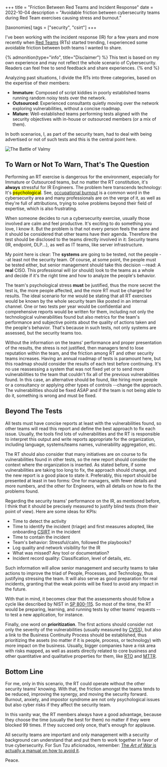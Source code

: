 +++
title = "Friction Between Red Teams and Incident Response"
date  = 2022-10-04
description = "Avoidable friction between cybersecurity teams during Red Team exercises causing stress and burnout."

[taxonomies]
tags = ["security", "csirt"]
+++

I've been working with the incident response (IR) for a few years and more recently when [Red Teams](https://csrc.nist.gov/glossary/term/red_team) (RTs) started trending, I experienced some avoidable friction between both teams I wanted to share.

{% admonition(type="info", title="Disclaimer") %}
This text is based on my own experience and may not reflect the whole scenario of Cybersecurity.  Readers can feel free to send feedback and share experiences.
{% end %}

Analyzing past situations, I divide the RTs into three categories, based on the expertise of their members:

- **Immature**: Composed of script kiddies in poorly established teams running random noisy tests over the network.
- **Outsourced**: Experienced consultants quietly moving over the network exploring vulnerabilities, without a concise roadmap.
- **Mature**: Well-established teams performing tests aligned with the security objectives with in-house or outsourced members (or a mix of them).

In both scenarios, I, as part of the security team, had to deal with being advertised or not of such tests and this is the central point here.

![The Battle of Valmy](/images/painting-valmy-battle.jpg "Battle of Valmy won by General Kellermann over the Prussian and troops of Brunswick in 1792")


## To Warn or Not To Warn, That's The Question

Performing an RT exercise is dangerous for the environment, especially for Immature or Outsourced teams, but no matter the RT constitution, it's **always** stressful for IR Engineers.  The problem here transcends technology: It's <mark>psychological</mark>.  See, [occupational burnout](https://en.wikipedia.org/wiki/Occupational_burnout) is a common word in the cybersecurity area and many professionals are on the verge of it, as well as they're full of attributions, trying to solve problems beyond their field of expertise, which is also frustrating.

When someone decides to run a cybersecurity exercise, usually those involved are calm and feel productive.  It's exciting to do something you love, I know it.  But the problem is that not every person feels the same and it should be considered that other teams have their agenda.  Therefore the test should be disclosed to the teams directly involved in it: Security teams (IR, endpoint, DLP...), as well as IT teams, like server infrastructure.

My point here is clear: The **systems** are going to be tested, not the people --at least not the security team.  Of course, at some point, the people must be tested either, but senior management should take this decision --read: A **real** CISO.  This professional will (or should) look to the teams as a whole and decide if it's the right time and how to analyze the people's behavior.

The team's psychological stress **must** be justified, thus the more secret the test is, the more people affected, and the more RT must be charged for results.  The ideal scenario for me would be stating that all RT exercises would be known by the whole security team like posted in an internal channel.  One or two tests per year would be confidential and comprehensive reports would be written for them, including not only the technological vulnerabilities found but also metrics for the team's performance and subjective points about the quality of actions taken and the people's behavior.  That's because in such tests, not only systems are assessed, but the security teams too.

Without the information on the teams' performance and proper presentation of the results, the stress is not justified, then managers tend to lose reputation within the team, and the friction among RT and other security teams increases.  Having an annual roadmap of tests is paramount here, but this roadmap should consider the results of each test before continuing.  It's no use reassessing a system that was not fixed yet or to send more vulnerabilities to the team that couldn't fix all of the previous vulnerabilities found.  In this case, an alternative should be found, like hiring more people or a consultancy or applying other types of controls --change the approach.  The vulnerabilities should be fixed ASAP and if the team is not being able to do it, something is wrong and must be fixed.


## Beyond The Tests

All tests must have concise reports at least with the vulnerabilities found, so other teams will read this report and define the best approach to fix each issue.  Usually, the tools find lots of vulnerabilities and the RT is responsible to interpret this output and write reports appropriate for the organization, including language, systems/teams names, vulnerability aggregation, etc.

The RT should also consider that many initiatives are on course to fix vulnerabilities found in other tests, so the new report should consider the context where the organization is inserted.  As stated before, if some vulnerabilities are taking too long to fix, the approach should change, and the new report is a good place to state it.  Preferably, this report should be presented at least in two forms: One for managers, with fewer details and more numbers, and the other for Engineers, with all details on how to fix the problems found.

Regarding the security teams' performance on the IR, as mentioned before, I think that it should be precisely measured to justify blind tests (from their point of view).  Here are some ideas for KPIs:

- Time to detect the activity
- Time to identify the incident (triage) and first measures adopted, like onboarding [CSIRT](https://csrc.nist.gov/glossary/term/computer_security_incident_response_team) in the incident
- Time to contain the incident
- Team's behavior: Stressful/calm, followed the playbooks?
- Log quality and network visibility for the IR
- What was missed? Any tool or documentation?
- Incident record quality: Classification, level of details, etc.

Such information will allow senior management and security teams to take actions to improve the triad of People, Processes, and Technology, thus justifying stressing the team.  It will also serve as good preparation for real incidents, granting that the weak points will be fixed to avoid any impact in the future.

With that in mind, it becomes clear that the assessments should follow a cycle like described by NIST in [SP 800-115](https://csrc.nist.gov/publications/detail/sp/800-115/final).  So most of the time, the RT would be preparing, learning, and running tests by other teams' requests --to test a new application, for instance.

Finally, one word on **prioritization**.  The first actions should consider not only the severity of the vulnerabilities (usually measured by [CVSS](https://nvd.nist.gov/vuln-metrics/cvss)), but also a link to the Business Continuity Process should be established, thus prioritizing the assets (no matter if it is people, process, or technology) with more impact on the business.  Usually, bigger companies have a risk area with risks mapped, as well as assets directly related to core business and other quantitative and qualitative properties for them, like [RTO](https://www.kyndryl.com/us/en/learn/rto) and [MTTR](https://en.wikipedia.org/wiki/Mean_time_to_repair).


## Bottom Line

For me, only in this scenario, the RT could operate without the other security teams' knowing.  With that, the friction amongst the teams tends to be reduced, improving the synergy, and moving the security forward.  Burnout, anxiety, and impostor syndrome are not only psychological issues but also cyber risks if they affect the security team.

In this vanity war, the RT members always have a good advantage, because they choose the time (usually the best for them) no matter if they were blocked 99 times.  If they succeed only once, that's enough for applause.

All security teams are important and only management with a security background can understand that and put them to work together in favor of true cybersecurity.  For Sun Tzu aficionados, remember: [The *Art of War* is actually a manual on how to avoid it](https://lithub.com/the-art-of-war-is-actually-a-manual-on-how-to-avoid-it/).

Peace.
